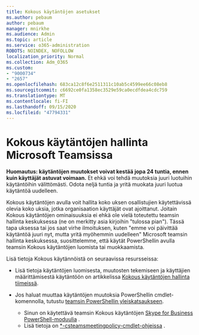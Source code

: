 ```yaml
---
title: Kokous käytäntöjen asetukset
ms.author: pebaum
author: pebaum
manager: mnirkhe
ms.audience: Admin
ms.topic: article
ms.service: o365-administration
ROBOTS: NOINDEX, NOFOLLOW
localization_priority: Normal
ms.collection: Adm_O365
ms.custom:
- "9000734"
- "2657"
ms.openlocfilehash: 683ca12c8f6e2511311c10ab5c4599ee66c08eb8
ms.sourcegitcommit: c6692ce0fa1358ec3529e59ca0ecdfdea4cdc759
ms.translationtype: MT
ms.contentlocale: fi-FI
ms.lasthandoff: 09/15/2020
ms.locfileid: "47794331"
---
```

# <a name="manage-meeting-policies-in-microsoft-teams"></a>Kokous käytäntöjen hallinta Microsoft Teamsissa

**Huomautus: käytäntöjen muutokset voivat kestää jopa 24 tuntia, ennen kuin käyttäjät astuvat voimaan.** Et ehkä voi tehdä muutoksia juuri luotuihin käytäntöihin välittömästi. Odota neljä tuntia ja yritä muokata juuri luotua käytäntöä uudelleen.

Kokous käytäntöjen avulla voit hallita koko uksen osallistujien käytettävissä olevia koko uksia, jotka organisaation käyttäjät ovat ajoittanut. Joitain Kokous käytäntöjen ominaisuuksia ei ehkä ole vielä toteutettu teamsin hallinta keskuksessa (ne on merkitty asia kirjoihin "tulossa pian"). Tässä tapa uksessa tai jos saat virhe ilmoituksen, kuten "emme voi päivittää käytäntöä juuri nyt, mutta yritä myöhemmin uudelleen" Microsoft teamsin hallinta keskuksessa, suosittelemme, että käytät PowerShellin avulla teamsin Kokous käytäntöjen luomista tai muokkaamista. 

Lisä tietoja Kokous käytännöistä on seuraavissa resursseissa:

- Lisä tietoja käytäntöjen luomisesta, muutosten tekemiseen ja käyttäjien määrittämisestä käytäntöön on artikkelissa [Kokous käytäntöjen hallinta tiimeissä](https://docs.microsoft.com/microsoftteams/meeting-policies-in-teams).

- Jos haluat muuttaa käytäntöjen muutoksia PowerShellin cmdlet-komennolla, tutustu [teamsin PowerShellin yleiskatsaukseen](https://docs.microsoft.com/microsoftteams/teams-powershell-overview). 
    - Sinun on käytettävä teamsin Kokous käytäntöjen [Skype for Business PowerShell-moduulia](https://www.microsoft.com/download/details.aspx?id=39366) . 
    - Lisä tietoja on [*-csteamsmeetingpolicy-cmdlet-ohjeissa](https://docs.microsoft.com/search/?search=CsTeamsMeetingPolicy&view=skype-ps) .

